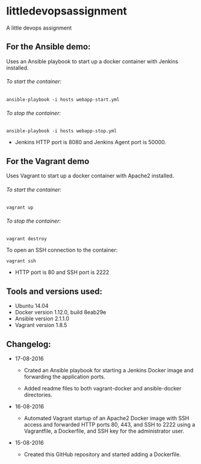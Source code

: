 # littledevopsassignment
A little devops assignment

## For the Ansible demo:
Uses an Ansible playbook to start up a docker container with Jenkins
installed.

###### To start the container:

  `ansible-playbook -i hosts webapp-start.yml`

###### To stop the container:

  `ansible-playbook -i hosts webapp-stop.yml`

- Jenkins HTTP port is 8080 and Jenkins Agent port is 50000.



## For the Vagrant demo
Uses Vagrant to start up a docker container with Apache2
installed.

###### To start the container:

  `vagrant up`

###### To stop the container:

  `vagrant destroy`

To open an SSH connection to the container:

  `vagrant ssh`


- HTTP port is 80 and SSH port is 2222

## Tools and versions used:
- Ubuntu 14.04
- Docker version 1.12.0, build 8eab29e
- Ansible version 2.1.1.0
- Vagrant version 1.8.5


## Changelog:
* 17-08-2016
  * Crated an Ansible playbook for starting a Jenkins Docker image and forwarding
    the application ports.

  * Added readme files to both vagrant-docker and ansible-docker directories.

* 16-08-2016
  * Automated Vagrant startup of an Apache2 Docker image with SSH access and
    forwarded HTTP ports 80, 443, and SSH to 2222 using a Vagrantfile, a
    Dockerfile, and SSH key for the administrator user.

* 15-08-2016
  * Created this GitHub repository and started adding a Dockerfile.
